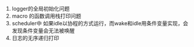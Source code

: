 
1. logger的全局初始化问题
2. macro 的函数调用栈打印问题
3. scheduler中 如果idle以协程的方式运行，而wake和idle用条件变量实现，会发现条件变量会无法被唤醒
4. 日志的无序递归打印